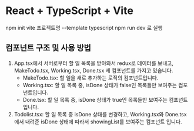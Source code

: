 # React + TypeScript + Vite
npm init vite 프로젝트명 --template typescript
npm run dev
로 실행

## 컴포넌트 구조 및 사용 방법
1. App.tsx에서 서버로부터 할 일 목록을 받아와서 redux로 데이터를 보내고, MakeTodo.tsx, Working.tsx, Done.tsx 세 컴포넌트를 가지고 있습니다.
   - MakeTodo.tsx: 할 일을 새로 추가하는 로직의 컴포넌트입니다.
   - Working.tsx: 할 일 목록 중, isDone 상태가 false인 목록들만 보여주는 컴포넌트입니다.
   - Done.tsx: 할 일 목록 중, isDone 상태가 true인 목록들만 보여주는 컴포넌트입니다.
2. Todolist.tsx: 할 일 목록 중 isDone 상태를 변경하고, Working.tsx와 Done.tsx에서 내려준 isDone 상태에 따라서 showingList를 보여주는 컴포넌트 입니다.

